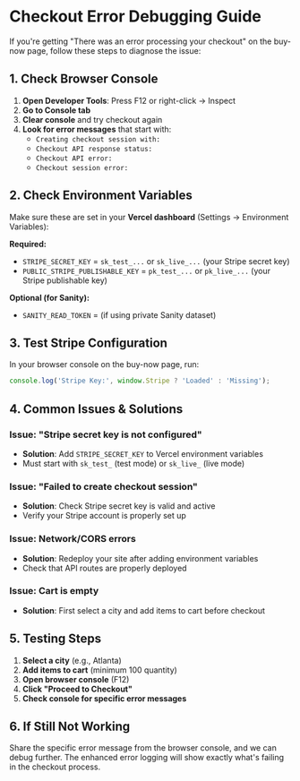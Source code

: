 # Checkout Error Debugging Guide

If you're getting "There was an error processing your checkout" on the buy-now page, follow these steps to diagnose the issue:

## 1. Check Browser Console

1. **Open Developer Tools**: Press F12 or right-click → Inspect
2. **Go to Console tab**
3. **Clear console** and try checkout again
4. **Look for error messages** that start with:
   - `Creating checkout session with:`
   - `Checkout API response status:`
   - `Checkout API error:`
   - `Checkout session error:`

## 2. Check Environment Variables

Make sure these are set in your **Vercel dashboard** (Settings → Environment Variables):

**Required:**
- `STRIPE_SECRET_KEY` = `sk_test_...` or `sk_live_...` (your Stripe secret key)
- `PUBLIC_STRIPE_PUBLISHABLE_KEY` = `pk_test_...` or `pk_live_...` (your Stripe publishable key)

**Optional (for Sanity):**
- `SANITY_READ_TOKEN` = (if using private Sanity dataset)

## 3. Test Stripe Configuration

In your browser console on the buy-now page, run:
```javascript
console.log('Stripe Key:', window.Stripe ? 'Loaded' : 'Missing');
```

## 4. Common Issues & Solutions

### Issue: "Stripe secret key is not configured"
- **Solution**: Add `STRIPE_SECRET_KEY` to Vercel environment variables
- Must start with `sk_test_` (test mode) or `sk_live_` (live mode)

### Issue: "Failed to create checkout session"
- **Solution**: Check Stripe secret key is valid and active
- Verify your Stripe account is properly set up

### Issue: Network/CORS errors
- **Solution**: Redeploy your site after adding environment variables
- Check that API routes are properly deployed

### Issue: Cart is empty
- **Solution**: First select a city and add items to cart before checkout

## 5. Testing Steps

1. **Select a city** (e.g., Atlanta)
2. **Add items to cart** (minimum 100 quantity)
3. **Open browser console** (F12)
4. **Click "Proceed to Checkout"**
5. **Check console for specific error messages**

## 6. If Still Not Working

Share the specific error message from the browser console, and we can debug further. The enhanced error logging will show exactly what's failing in the checkout process.